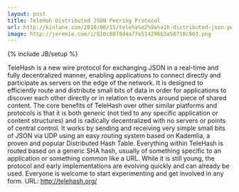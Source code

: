 ```yaml
---
layout: post
title: TeleHah Distributed JSON Peering Protocol
url: http://kinlane.com/2010/06/15/teleha%e2%9a%a1h-distributed-json-peering-protocol/
image: http://jeremie.com/i/810c8079d4a77e514296b3a58710c903.png
---
```

{% include JB/setup %}
TeleHash is a new wire protocol for exchanging JSON in a real-time and fully  decentralized manner, enabling applications to connect directly and  participate as servers on the edge of the network.  It is designed to  efficiently route and distribute small bits of data in order for  applications to discover each other directly or in relation to events  around piece of shared content.  The core benefits of TeleHash over  other similar platforms and protocols is that it is both generic (not  tied to any specific application or content structures) and is radically  decentralized with no servers or points of central control.
It works by sending and receiving very simple small bits of JSON  via UDP using an easy routing system based on Kademlia, a proven and  popular Distributed  Hash Table.  Everything within TeleHash is routed based on a  generic SHA hash, usually of something specific to an application or something  common like a URL.
While it is still young, the protocol and early implementations  are evolving quickly and can already be used. Everyone is welcome to  start experimenting and get involved in any form.
URL:  http://telehash.org/
